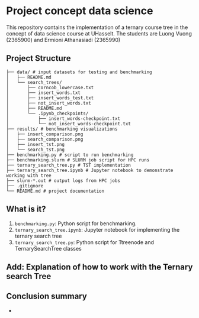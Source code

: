 # Project concept data science

This repository contains the implementation of a ternary course tree in the concept of data science course at UHasselt. 
The students are Luong Vuong (2365900) and Ermioni Athanasiadi (2365990)

## Project Structure

```
├── data/ # input datasets for testing and benchmarking
│   ├── README.md
│   └── search_trees/
│       ├── corncob_lowercase.txt
│       ├── insert_words.txt
│       ├── insert_words_test.txt
│       ├── not_insert_words.txt
│       ├── README.md
│       └── .ipynb_checkpoints/
│           ├── insert_words-checkpoint.txt
│           └── not_insert_words-checkpoint.txt
├── results/ # benchmarking visualizations
│   ├── insert_comparison.png
│   ├── search_comparison.png
│   ├── insert_tst.png
│   └── search_tst.png
├── benchmarking.py # script to run benchmarking
├── benchmarking.slurm # SLURM job script for HPC runs
├── ternary_search_tree.py # TST implementation
├── ternary_search_tree.ipynb # Jupyter notebook to demonstrate working with tree
├── slurm-*.out # output logs from HPC jobs
├── .gitignore
└── README.md # project documentation
```

## What is it?

1. `benchmarking.py`: Python script for benchmarking.
1. `ternary_search_tree.ipynb`: Jupyter notebook for implementing the ternary search tree
1. `ternary_search_tree.py`: Python script for Ttreenode and TernarySearchTree classes

## Add: Explanation of how to work with the Ternary search Tree

## Conclusion summary
- 
